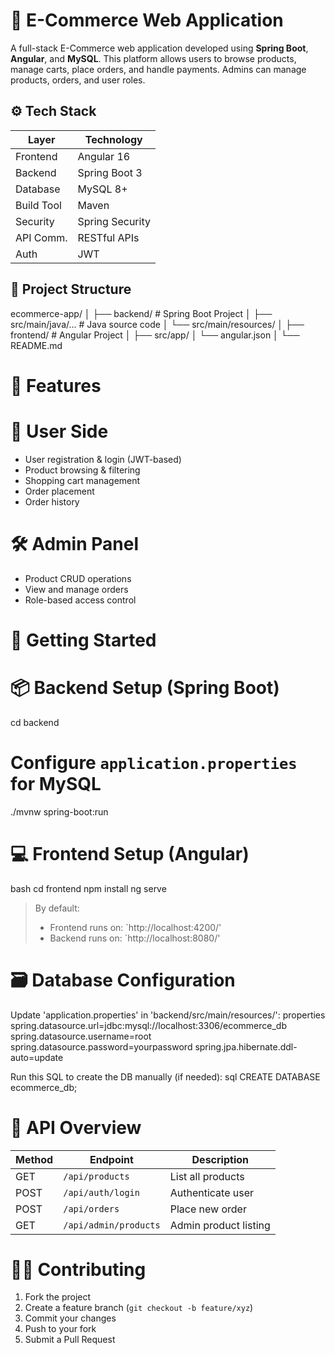 # 🛒 E-Commerce Web Application

A full-stack E-Commerce web application developed using **Spring Boot**, **Angular**, and **MySQL**. This platform allows users to browse products, manage carts, place orders, and handle payments. Admins can manage products, orders, and user roles.

## ⚙️ Tech Stack

| Layer        | Technology      |
|--------------|-----------------|
| Frontend     | Angular 16      |
| Backend      | Spring Boot 3   |
| Database     | MySQL 8+        |
| Build Tool   | Maven           |
| Security     | Spring Security |
| API Comm.    | RESTful APIs    |
| Auth         | JWT             |

## 📁 Project Structure


ecommerce-app/
│
├── backend/               # Spring Boot Project
│   ├── src/main/java/...  # Java source code
│   └── src/main/resources/
│
├── frontend/              # Angular Project
│   ├── src/app/
│   └── angular.json
│
└── README.md


# 🔐 Features

# 🧑 User Side
- User registration & login (JWT-based)
- Product browsing & filtering
- Shopping cart management
- Order placement
- Order history

# 🛠 Admin Panel
- Product CRUD operations
- View and manage orders
- Role-based access control

# 🚀 Getting Started

# 📦 Backend Setup (Spring Boot)

cd backend
# Configure `application.properties` for MySQL
./mvnw spring-boot:run


# 💻 Frontend Setup (Angular)
bash
cd frontend
npm install
ng serve


> By default:
> - Frontend runs on: `http://localhost:4200/'
> - Backend runs on: `http://localhost:8080/'

# 🗃 Database Configuration

Update 'application.properties' in 'backend/src/main/resources/':
properties
spring.datasource.url=jdbc:mysql://localhost:3306/ecommerce_db
spring.datasource.username=root
spring.datasource.password=yourpassword
spring.jpa.hibernate.ddl-auto=update


Run this SQL to create the DB manually (if needed):
sql
CREATE DATABASE ecommerce_db;


# 🧪 API Overview

| Method | Endpoint              | Description           |
|--------|------------------------|-----------------------|
| GET    | `/api/products`        | List all products     |
| POST   | `/api/auth/login`      | Authenticate user     |
| POST   | `/api/orders`          | Place new order       |
| GET    | `/api/admin/products`  | Admin product listing |

# 🧑‍💻 Contributing

1. Fork the project  
2. Create a feature branch (`git checkout -b feature/xyz`)  
3. Commit your changes  
4. Push to your fork  
5. Submit a Pull Request  
